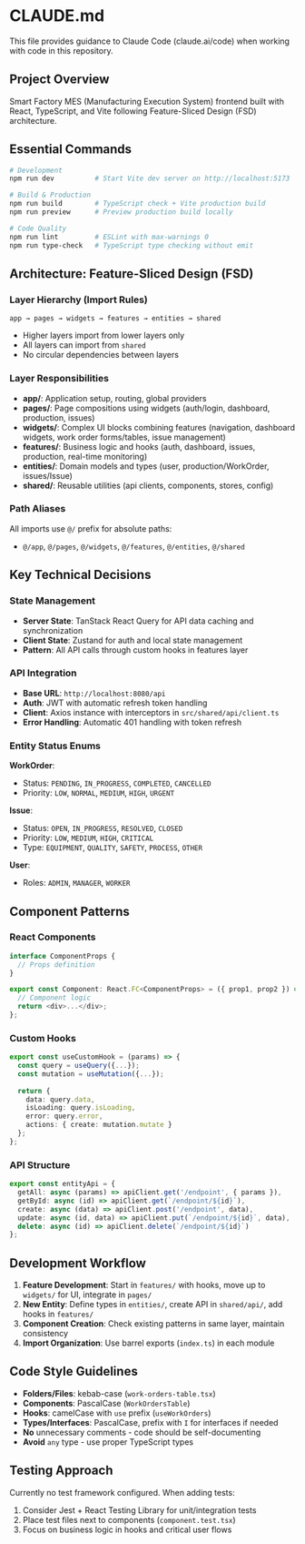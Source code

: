 # CLAUDE.md

This file provides guidance to Claude Code (claude.ai/code) when working with code in this repository.

## Project Overview

Smart Factory MES (Manufacturing Execution System) frontend built with React, TypeScript, and Vite following Feature-Sliced Design (FSD) architecture.

## Essential Commands

```bash
# Development
npm run dev          # Start Vite dev server on http://localhost:5173

# Build & Production
npm run build        # TypeScript check + Vite production build
npm run preview      # Preview production build locally

# Code Quality
npm run lint         # ESLint with max-warnings 0
npm run type-check   # TypeScript type checking without emit
```

## Architecture: Feature-Sliced Design (FSD)

### Layer Hierarchy (Import Rules)
```
app → pages → widgets → features → entities → shared
```
- Higher layers import from lower layers only
- All layers can import from `shared`
- No circular dependencies between layers

### Layer Responsibilities

- **app/**: Application setup, routing, global providers
- **pages/**: Page compositions using widgets (auth/login, dashboard, production, issues)
- **widgets/**: Complex UI blocks combining features (navigation, dashboard widgets, work order forms/tables, issue management)
- **features/**: Business logic and hooks (auth, dashboard, issues, production, real-time monitoring)
- **entities/**: Domain models and types (user, production/WorkOrder, issues/Issue)
- **shared/**: Reusable utilities (api clients, components, stores, config)

### Path Aliases

All imports use `@/` prefix for absolute paths:
- `@/app`, `@/pages`, `@/widgets`, `@/features`, `@/entities`, `@/shared`

## Key Technical Decisions

### State Management
- **Server State**: TanStack React Query for API data caching and synchronization
- **Client State**: Zustand for auth and local state management
- **Pattern**: All API calls through custom hooks in features layer

### API Integration
- **Base URL**: `http://localhost:8080/api`
- **Auth**: JWT with automatic refresh token handling
- **Client**: Axios instance with interceptors in `src/shared/api/client.ts`
- **Error Handling**: Automatic 401 handling with token refresh

### Entity Status Enums

**WorkOrder**:
- Status: `PENDING`, `IN_PROGRESS`, `COMPLETED`, `CANCELLED`
- Priority: `LOW`, `NORMAL`, `MEDIUM`, `HIGH`, `URGENT`

**Issue**:
- Status: `OPEN`, `IN_PROGRESS`, `RESOLVED`, `CLOSED`
- Priority: `LOW`, `MEDIUM`, `HIGH`, `CRITICAL`
- Type: `EQUIPMENT`, `QUALITY`, `SAFETY`, `PROCESS`, `OTHER`

**User**:
- Roles: `ADMIN`, `MANAGER`, `WORKER`

## Component Patterns

### React Components
```typescript
interface ComponentProps {
  // Props definition
}

export const Component: React.FC<ComponentProps> = ({ prop1, prop2 }) => {
  // Component logic
  return <div>...</div>;
};
```

### Custom Hooks
```typescript
export const useCustomHook = (params) => {
  const query = useQuery({...});
  const mutation = useMutation({...});
  
  return {
    data: query.data,
    isLoading: query.isLoading,
    error: query.error,
    actions: { create: mutation.mutate }
  };
};
```

### API Structure
```typescript
export const entityApi = {
  getAll: async (params) => apiClient.get('/endpoint', { params }),
  getById: async (id) => apiClient.get(`/endpoint/${id}`),
  create: async (data) => apiClient.post('/endpoint', data),
  update: async (id, data) => apiClient.put(`/endpoint/${id}`, data),
  delete: async (id) => apiClient.delete(`/endpoint/${id}`)
};
```

## Development Workflow

1. **Feature Development**: Start in `features/` with hooks, move up to `widgets/` for UI, integrate in `pages/`
2. **New Entity**: Define types in `entities/`, create API in `shared/api/`, add hooks in `features/`
3. **Component Creation**: Check existing patterns in same layer, maintain consistency
4. **Import Organization**: Use barrel exports (`index.ts`) in each module

## Code Style Guidelines

- **Folders/Files**: kebab-case (`work-orders-table.tsx`)
- **Components**: PascalCase (`WorkOrdersTable`)
- **Hooks**: camelCase with `use` prefix (`useWorkOrders`)
- **Types/Interfaces**: PascalCase, prefix with `I` for interfaces if needed
- **No** unnecessary comments - code should be self-documenting
- **Avoid** `any` type - use proper TypeScript types

## Testing Approach

Currently no test framework configured. When adding tests:
1. Consider Jest + React Testing Library for unit/integration tests
2. Place test files next to components (`component.test.tsx`)
3. Focus on business logic in hooks and critical user flows